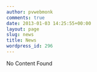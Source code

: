 ```yaml
---
author: pvwebmonk
comments: true
date: 2013-01-03 14:25:55+00:00
layout: page
slug: news
title: News
wordpress_id: 296
---
```


No Content Found
